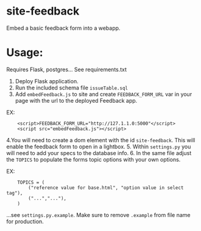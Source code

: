 site-feedback
=============
Embed a basic feedback form into a webapp.


Usage:
=============
Requires Flask, postgres... See requirements.txt

1. Deploy Flask application.
2. Run the included schema file ``` issueTable.sql ```
3. Add ```embedFeedback.js``` to site and create ```FEEDBACK_FORM_URL``` var in your page with the url to the deployed Feedback app.

EX:

```
	<script>FEEDBACK_FORM_URL="http://127.1.1.0:5000"</script>
 	<script src="embedFeedback.js"></script>
```

4.You will need to create a dom element with the id ```site-feedback```. This will enable the feedback form to open in a lightbox.
5. Within ```settings.py``` you will need to add your specs to the database info.
6. In the same file adjust the ```TOPICS``` to populate the forms topic options with your own options.

EX:

```
	TOPICS = (
		("reference value for base.html", "option value in select tag"),
		("...","..."),
	)
```
...see ```settings.py.example```. Make sure to remove ```.example``` from file name for production.

